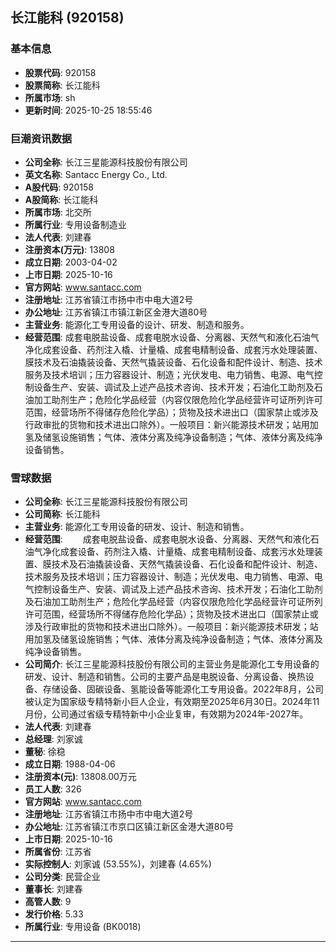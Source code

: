 ## 长江能科 (920158)

### 基本信息

- **股票代码**: 920158
- **股票简称**: 长江能科
- **所属市场**: sh
- **更新时间**: 2025-10-25 18:55:46

### 巨潮资讯数据

- **公司全称**: 长江三星能源科技股份有限公司
- **英文名称**: Santacc Energy Co., Ltd.
- **A股代码**: 920158
- **A股简称**: 长江能科
- **所属市场**: 北交所
- **所属行业**: 专用设备制造业
- **法人代表**: 刘建春
- **注册资本(万元)**: 13808
- **成立日期**: 2003-04-02
- **上市日期**: 2025-10-16
- **官方网站**: www.santacc.com
- **注册地址**: 江苏省镇江市扬中市中电大道2号
- **办公地址**: 江苏省镇江市镇江新区金港大道80号
- **主营业务**: 能源化工专用设备的设计、研发、制造和服务。
- **经营范围**: 成套电脱盐设备、成套电脱水设备、分离器、天然气和液化石油气净化成套设备、药剂注入橇、计量橇、成套电精制设备、成套污水处理装置、膜技术及石油撬装设备、天然气撬装设备、石化设备和配件设计、制造、技术服务及技术培训；压力容器设计、制造；光伏发电、电力销售、电源、电气控制设备生产、安装、调试及上述产品技术咨询、技术开发；石油化工助剂及石油加工助剂生产；危险化学品经营（内容仅限危险化学品经营许可证所列许可范围，经营场所不得储存危险化学品）；货物及技术进出口（国家禁止或涉及行政审批的货物和技术进出口除外）。一般项目：新兴能源技术研发；站用加氢及储氢设施销售；气体、液体分离及纯净设备制造；气体、液体分离及纯净设备销售。

### 雪球数据

- **公司全称**: 长江三星能源科技股份有限公司
- **公司简称**: 长江能科
- **主营业务**: 能源化工专用设备的研发、设计、制造和销售。
- **经营范围**: 　　成套电脱盐设备、成套电脱水设备、分离器、天然气和液化石油气净化成套设备、药剂注入橇、计量橇、成套电精制设备、成套污水处理装置、膜技术及石油撬装设备、天然气撬装设备、石化设备和配件设计、制造、技术服务及技术培训；压力容器设计、制造；光伏发电、电力销售、电源、电气控制设备生产、安装、调试及上述产品技术咨询、技术开发；石油化工助剂及石油加工助剂生产；危险化学品经营（内容仅限危险化学品经营许可证所列许可范围，经营场所不得储存危险化学品）；货物及技术进出口（国家禁止或涉及行政审批的货物和技术进出口除外）。一般项目：新兴能源技术研发；站用加氢及储氢设施销售；气体、液体分离及纯净设备制造；气体、液体分离及纯净设备销售。
- **公司简介**: 长江三星能源科技股份有限公司的主营业务是能源化工专用设备的研发、设计、制造和销售。公司的主要产品是电脱设备、分离设备、换热设备、存储设备、固碳设备、氢能设备等能源化工专用设备。2022年8月，公司被认定为国家级专精特新小巨人企业，有效期至2025年6月30日。2024年11月份，公司通过省级专精特新中小企业复审，有效期为2024年-2027年。
- **法人代表**: 刘建春
- **总经理**: 刘家诚
- **董秘**: 徐稳
- **成立日期**: 1988-04-06
- **注册资本(元)**: 13808.00万元
- **员工人数**: 326
- **官方网站**: www.santacc.com
- **注册地址**: 江苏省镇江市扬中市中电大道2号
- **办公地址**: 江苏省镇江市京口区镇江新区金港大道80号
- **上市日期**: 2025-10-16
- **所属省份**: 江苏省
- **实际控制人**: 刘家诚 (53.55%)，刘建春 (4.65%)
- **公司分类**: 民营企业
- **董事长**: 刘建春
- **高管人数**: 9
- **发行价格**: 5.33
- **所属行业**: 专用设备 (BK0018)

---
